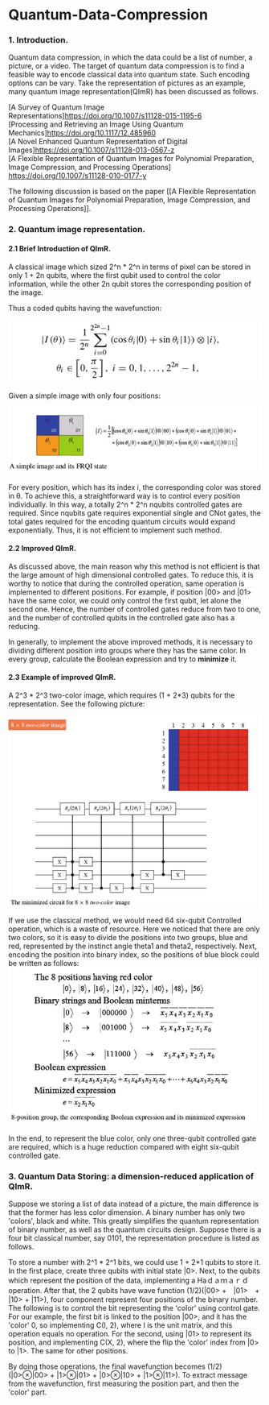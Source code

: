 # Quantum-Data-Compression

### 1. Introduction.
Quantum data compression, in which the data could be a list of number, a picture, or a video. The target of quantum data
 compression is to find a feasible way to encode classical data into quantum state. Such encoding options can be vary. 
Take the representation of pictures as an example, many quantum image representation(QImR) has been discussed as follows.


[A Survey of Quantum Image Representations]https://doi.org/10.1007/s11128-015-1195-6<br>
[Processing and Retrieving an Image Using Quantum Mechanics]https://doi.org/10.1117/12.485960<br>
[A Novel Enhanced Quantum Representation of Digital Images]https://doi.org/10.1007/s11128-013-0567-z<br>
[A Flexible Representation of Quantum Images for Polynomial Preparation, Image Compression, and Processing Operations]
https://doi.org/10.1007/s11128-010-0177-y<br>

The following discussion is based on the paper [[A Flexible Representation of Quantum Images for Polynomial Preparation, Image Compression, and Processing Operations]].

### 2. Quantum image representation.
#### 2.1 Brief Introduction of QImR.
A classical image which sized 2^n * 2^n in terms of pixel can be stored in only 1 + 2n qubits, where the first qubit used 
to control the color information, while the other 2n qubit stores the corresponding position of the image.

Thus a coded qubits having the wavefunction:

![wave function](https://github.com/RindJLU/Quantum-Data-Compression/blob/master/pictures/Screenshot%20from%202018-01-23%2016-27-49.png)

Given a simple image with only four positions:

![simple image](https://github.com/RindJLU/Quantum-Data-Compression/blob/master/pictures/Screenshot%20from%202018-01-23%2016-29-02.png)

For every position, which has its index i, the corresponding color was stored in θ. To achieve this, a straightforward way 
is to control every position individually. In this way, a totally 2^n * 2^n nqubits controlled gates are required. Since 
nqubits gate requires exponential single and CNot gates, the total gates required for the encoding quantum circuits would
 expand exponentially. Thus, it is not efficient to implement such method.
 
#### 2.2 Improved QImR.
As discussed above, the main reason why this method is not efficient is that the large amount of high dimensional controlled 
gates. To reduce this, it is worthy to notice that during the controlled operation, same operation is implemented to different 
positions. For example, if position |00> and |01> have the same color, we could only control the first qubit, let alone the 
second one. Hence, the number of controlled gates reduce from two to one, and the number of controlled qubits in the controlled
gate also has a reducing. 

In generally, to implement the above improved methods, it is necessary to dividing different position into groups where 
they has the same color. In every group, calculate the Boolean expression and try to __minimize__ it.

#### 2.3 Example of improved QImR.
A 2^3 * 2^3 two-color image, which requires (1 + 2*3) qubits for the representation. See the following picture:

![Example](https://github.com/RindJLU/Quantum-Data-Compression/blob/master/pictures/Screenshot%20from%202018-01-23%2016-30-26.png)

If we use the classical method, we would need 64 six-qubit Controlled operation, which is a waste of resource. Here we noticed
that there are only two colors, so it is easy to divide the positions into two groups, blue and red, represented by the 
instinct angle theta1 and theta2, respectively. Next, encoding the position into binary index, so the positions of blue block
could be written as follows:
![an example of 8 by 8 picture](https://github.com/RindJLU/Quantum-Data-Compression/blob/master/pictures/Screenshot%20from%202018-01-23%2016-31-03.png)

In the end, to represent the blue color, only one three-qubit controlled gate are required, which is a huge reduction compared
with eight six-qubit controlled gate.


### 3. Quantum Data Storing: a dimension-reduced application of QImR.
Suppose we storing a list of data instead of a picture, the main difference is that the former has less color dimension.
A binary number has only two 'colors', black and white. This greatly simplifies the quantum representation of binary number,
as well as the quantum circuits design. Suppose there is a four bit classical number, say 0101, the representation procedure
 is listed as follows.
 
To store a number with 2^1 * 2^1 bits, we could use 1 + 2*1 qubits to store it. In the first place, create three qubits
with initial state |0>. Next, to the qubits which represent the position of the data, implementing a Haｄａｍａｒｄ operation.
After that, the 2 qubits have wave function (1/2)(|00> +　|01>　+ |10> + |11>), four component represent four positions
of the binary number. The following is to control the bit representing the 'color' using control gate. For our example, the
first bit is linked to the position |00>, and it has the 'color' 0, so implementing C(I, 2), where I is the unit matrix, and 
this operation equals no operation. For the second, using |01> to represent its position, and implementing C(X, 2), where the
flip the 'color' index from |0> to |1>. The same for other positions.

By doing those operations, the final wavefunction becomes (1/2)(|0>⊗|00> + |1>⊗|01> + |0>⊗|10> + |1>⊗|11>). To extract 
message from the wavefunction, first measuring the position part, and then the 'color' part.

